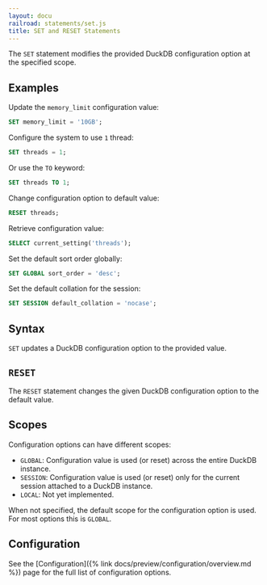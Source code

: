 ```yaml
---
layout: docu
railroad: statements/set.js
title: SET and RESET Statements
---
```


The `SET` statement modifies the provided DuckDB configuration option at the specified scope.

## Examples

Update the `memory_limit` configuration value:

```sql
SET memory_limit = '10GB';
```

Configure the system to use `1` thread:

```sql
SET threads = 1;
```

Or use the `TO` keyword:

```sql
SET threads TO 1;
```

Change configuration option to default value:

```sql
RESET threads;
```

Retrieve configuration value:

```sql
SELECT current_setting('threads');
```

Set the default sort order globally:

```sql
SET GLOBAL sort_order = 'desc';
```

Set the default collation for the session:

```sql
SET SESSION default_collation = 'nocase';
```

## Syntax

<div id="rrdiagram1"></div>

`SET` updates a DuckDB configuration option to the provided value.

## `RESET`

<div id="rrdiagram2"></div>

The `RESET` statement changes the given DuckDB configuration option to the default value.

## Scopes

Configuration options can have different scopes:

* `GLOBAL`: Configuration value is used (or reset) across the entire DuckDB instance.
* `SESSION`: Configuration value is used (or reset) only for the current session attached to a DuckDB instance.
* `LOCAL`: Not yet implemented.

When not specified, the default scope for the configuration option is used. For most options this is `GLOBAL`.

## Configuration

See the [Configuration]({% link docs/preview/configuration/overview.md %}) page for the full list of configuration options.
